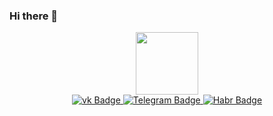 ### Hi there 👋

<div id="header" align="center">
  <img src="https://media.giphy.com/media/28GHfhGFWpFgsQB4wR/giphy.gif" width="100"/>

<div id="badges">
<a href=https://vk.com/kirill_demiantsev>
<img src="https://img.shields.io/badge/vk-blue?style=for-the-badge&logo=vk&logoColor=white" alt="vk Badge"/>
</a>
<a href=https://t.me/demiantcev>
<img src="https://img.shields.io/badge/telegram-blue?style=for-the-badge&logo=telegram&logoColor=white" alt="Telegram Badge"/>
</a>
<a href=https://career.habr.com/demiantcev>
<img src="https://img.shields.io/badge/habr-blue?style=for-the-badge&logo=habr&logoColor=white" alt="Habr Badge"/>
</a>
</div>
<img src="https://komarev.com/ghpvc/?username=Demiantcev&style=flat-square&color=blue" alt=""/>
